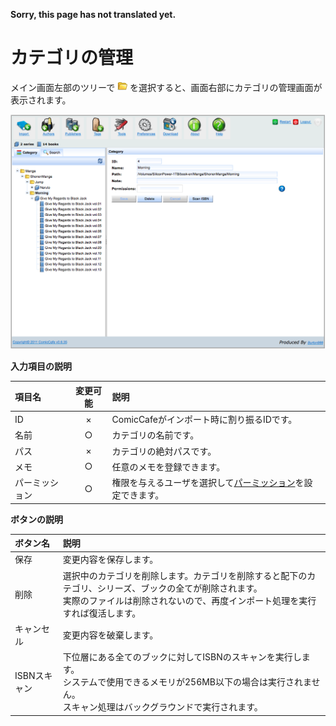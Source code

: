 **Sorry, this page has not translated yet.**

# カテゴリの管理
メイン画面左部のツリーで ![](https://raw.githubusercontent.com/burton999dev/ComicCafeHelp/master/images/server/icon/folder.png) を選択すると、画面右部にカテゴリの管理画面が表示されます。


<img src='https://raw.githubusercontent.com/burton999dev/ComicCafeHelp/master/images/en/server/Category.png' width='800px'/>


**入力項目の説明**
    
|項目名|変更可能|説明|
|:-----------|:-----------:|:------------|
ID|×|ComicCafeがインポート時に割り振るIDです。
名前|○|カテゴリの名前です。
パス|×|カテゴリの絶対パスです。
メモ|○|任意のメモを登録できます。
パーミッション|○|権限を与えるユーザを選択して[パーミッション](../Permission.mkd)を設定できます。

**ボタンの説明**

|ボタン名|説明|
|:-----------|:------------|
保存|変更内容を保存します。
削除|選択中のカテゴリを削除します。カテゴリを削除すると配下のカテゴリ、シリーズ、ブックの全てが削除されます。<BR>実際のファイルは削除されないので、再度インポート処理を実行すれば復活します。
キャンセル|変更内容を破棄します。
ISBNスキャン|下位層にある全てのブックに対してISBNのスキャンを実行します。<BR>システムで使用できるメモリが256MB以下の場合は実行されません。<BR>スキャン処理はバックグラウンドで実行されます。